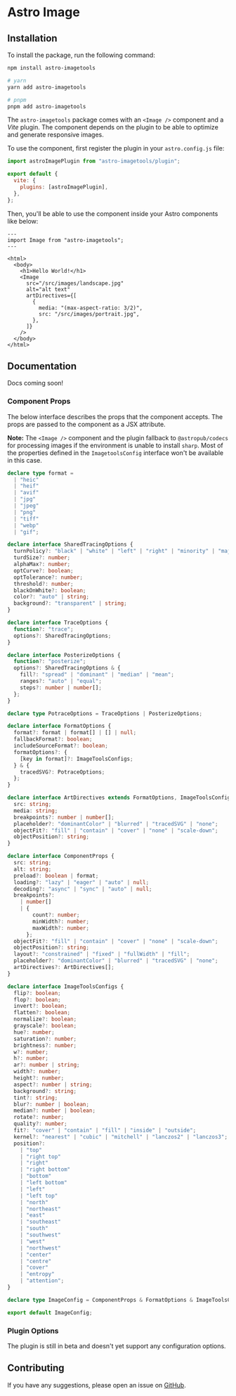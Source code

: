 # Astro Image

## Installation

To install the package, run the following command:

```bash
npm install astro-imagetools

# yarn
yarn add astro-imagetools

# pnpm
pnpm add astro-imagetools
```

The `astro-imagetools` package comes with an `<Image />` component and a _Vite_ plugin. The component depends on the plugin to be able to optimize and generate responsive images.

To use the component, first register the plugin in your `astro.config.js` file:

```js
import astroImagePlugin from "astro-imagetools/plugin";

export default {
  vite: {
    plugins: [astroImagePlugin],
  },
};
```

Then, you'll be able to use the component inside your Astro components like below:

```astro
---
import Image from "astro-imagetools";
---

<html>
  <body>
    <h1>Hello World!</h1>
    <Image
      src="/src/images/landscape.jpg"
      alt="alt text"
      artDirectives={[
        {
          media: "(max-aspect-ratio: 3/2)",
          src: "/src/images/portrait.jpg",
        },
      ]}
    />
  </body>
</html>
```

## Documentation

Docs coming soon!

### Component Props

The below interface describes the props that the component accepts. The props are passed to the component as a JSX attribute.

**Note:** The `<Image />` component and the plugin fallback to `@astropub/codecs` for processing images if the environment is unable to install `sharp`. Most of the properties defined in the `ImagetoolsConfig` interface won't be available in this case.

```ts
declare type format =
  | "heic"
  | "heif"
  | "avif"
  | "jpg"
  | "jpeg"
  | "png"
  | "tiff"
  | "webp"
  | "gif";

declare interface SharedTracingOptions {
  turnPolicy?: "black" | "white" | "left" | "right" | "minority" | "majority";
  turdSize?: number;
  alphaMax?: number;
  optCurve?: boolean;
  optTolerance?: number;
  threshold?: number;
  blackOnWhite?: boolean;
  color?: "auto" | string;
  background?: "transparent" | string;
}

declare interface TraceOptions {
  function?: "trace";
  options?: SharedTracingOptions;
}

declare interface PosterizeOptions {
  function?: "posterize";
  options?: SharedTracingOptions & {
    fill?: "spread" | "dominant" | "median" | "mean";
    ranges?: "auto" | "equal";
    steps?: number | number[];
  };
}

declare type PotraceOptions = TraceOptions | PosterizeOptions;

declare interface FormatOptions {
  format?: format | format[] | [] | null;
  fallbackFormat?: boolean;
  includeSourceFormat?: boolean;
  formatOptions?: {
    [key in format]?: ImageToolsConfigs;
  } & {
    tracedSVG?: PotraceOptions;
  };
}

declare interface ArtDirectives extends FormatOptions, ImageToolsConfigs {
  src: string;
  media: string;
  breakpoints?: number | number[];
  placeholder?: "dominantColor" | "blurred" | "tracedSVG" | "none";
  objectFit?: "fill" | "contain" | "cover" | "none" | "scale-down";
  objectPosition?: string;
}

declare interface ComponentProps {
  src: string;
  alt: string;
  preload?: boolean | format;
  loading?: "lazy" | "eager" | "auto" | null;
  decoding?: "async" | "sync" | "auto" | null;
  breakpoints?:
    | number[]
    | {
        count?: number;
        minWidth?: number;
        maxWidth?: number;
      };
  objectFit?: "fill" | "contain" | "cover" | "none" | "scale-down";
  objectPosition?: string;
  layout?: "constrained" | "fixed" | "fullWidth" | "fill";
  placeholder?: "dominantColor" | "blurred" | "tracedSVG" | "none";
  artDirectives?: ArtDirectives[];
}

declare interface ImageToolsConfigs {
  flip?: boolean;
  flop?: boolean;
  invert?: boolean;
  flatten?: boolean;
  normalize?: boolean;
  grayscale?: boolean;
  hue?: number;
  saturation?: number;
  brightness?: number;
  w?: number;
  h?: number;
  ar?: number | string;
  width?: number;
  height?: number;
  aspect?: number | string;
  background?: string;
  tint?: string;
  blur?: number | boolean;
  median?: number | boolean;
  rotate?: number;
  quality?: number;
  fit?: "cover" | "contain" | "fill" | "inside" | "outside";
  kernel?: "nearest" | "cubic" | "mitchell" | "lanczos2" | "lanczos3";
  position?:
    | "top"
    | "right top"
    | "right"
    | "right bottom"
    | "bottom"
    | "left bottom"
    | "left"
    | "left top"
    | "north"
    | "northeast"
    | "east"
    | "southeast"
    | "south"
    | "southwest"
    | "west"
    | "northwest"
    | "center"
    | "centre"
    | "cover"
    | "entropy"
    | "attention";
}

declare type ImageConfig = ComponentProps & FormatOptions & ImageToolsConfigs;

export default ImageConfig;
```

### Plugin Options

The plugin is still in beta and doesn't yet support any configuration options.

## Contributing

If you have any suggestions, please open an issue on [GitHub](https://github.com/RafidMuhymin/astro-imagetools).

